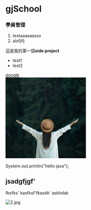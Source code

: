 # gjSchool
### 學員管理
1. testaaaaaasss
2. alsfjlfj

這是我的第一個**side project** 
* test1
* test2

[google](http://www.google.com)  
![](/images/gallery/1.jpg)


<p>
System.out.println("hello java");<br>
<h2>jsadgfjgf'</h2>
fksfks'
kasfksf'fkasdk'
askhdak
</p>
<img src="" alt="2.jpg">

